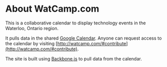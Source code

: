 About WatCamp.com
====

This is a collaborative calendar to display technology events in the Waterloo, Ontario region.

It pulls data in the shared [Google Calendar](http://www.google.com/calendar/embed?src=nlkc39jt4p0nbc4pk9pj7p5fh0%40group.calendar.google.com&ctz=America/New_York). Anyone can request access to the calendar by visiting [http://watcamp.com/#contribute](http://watcamp.com/#contribute). 

The site is built using [Backbone.js](http://documentcloud.github.com/backbone/) to pull data from the calendar.
